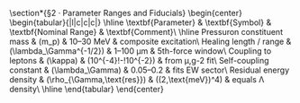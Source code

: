 \section*{§2 · Parameter Ranges and Fiducials}
\begin{center}
\begin{tabular}{|l|c|c|c|}
\hline
\textbf{Parameter} & \textbf{Symbol} & \textbf{Nominal Range} & \textbf{Comment}\\
\hline
Pressuron constituent mass & \(m_p\) & 10–30 MeV & composite excitation\\
Healing length / range & \(\lambda_\Gamma^{-1/2}\) & 1–100 μm & 5th-force window\\
Coupling to leptons & \(\kappa\) & \(10^{-4}\!-\!10^{-2}\) & from μ,g-2 fit\\
Self-coupling constant & \(\lambda_\Gamma\) & 0.05–0.2 & fits EW sector\\
Residual energy density & \(\rho_{\Gamma,\text{res}}\) & \((2\,\text{meV})^4\) & equals Λ density\\
\hline
\end{tabular}
\end{center}